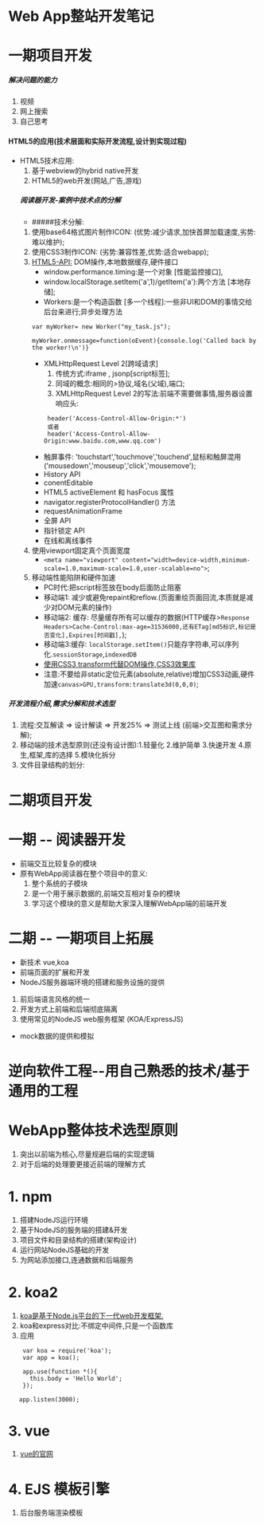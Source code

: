 # Web App整站开发笔记
一期项目开发
===========
##### 解决问题的能力
  1. 视频
  2. 网上搜索
  3. 自己思考
#### HTML5的应用(技术层面和实际开发流程,设计到实现过程)
  * HTML5技术应用:
    1. 基于webview的hybrid native开发
    2. HTML5的web开发(网站,广告,游戏)
    ##### 阅读器开发-案例中技术点的分解
      *   #####技术分解:
     1. 使用base64格式图片制作ICON: (优势:减少请求,加快首屏加载速度,劣势:难以维护);
     2. 使用CSS3制作ICON: (劣势:兼容性差,优势:适合webapp);
     3. [HTML5-API:](https://developer.mozilla.org/zh-CN/docs/Web/Guide/HTML/HTML5) DOM操作,本地数据缓存,硬件接口
        * window.performance.timing:是一个对象 [性能监控接口],
        * window.localStorage.setItem('a',1)/getItem('a'):两个方法  [本地存储];
        * Workers:是一个构造函数 [多一个线程]:一些非UI和DOM的事情交给后台来进行;异步处理方法
        ```
        var myWorker= new Worker("my_task.js");

        myWorker.onmessage=function(oEvent){console.log('Called back by the worker!\n')}
        ```
        * XMLHttpRequest Level 2[跨域请求]
          1. 传统方式:iframe , jsonp[script标签];
          2. 同域的概念:相同的>协议,域名(父域),端口;
          3. XMLHttpRequest Level 2的写法:前端不需要做事情,服务器设置响应头:
           ```
            header('Access-Control-Allow-Origin:*')
            或者
            header('Access-Control-Allow-Origin:www.baidu.com,www.qq.com')

           ```
        * 触屏事件: 'touchstart','touchmove','touchend',鼠标和触屏混用('mousedown','mouseup','click','mousemove');
        *  History API
        * conentEditable
        * HTML5 activeElement 和 hasFocus 属性
        * navigator.registerProtocolHandler() 方法
        * requestAnimationFrame
        * 全屏 API
        * 指针锁定 API
        * 在线和离线事件
    4. 使用viewport固定真个页面宽度
        * `<meta name="viewport" content="width=device-width,minimum-scale=1.0,maximum-scale=1.0,user-scalable=no">`;
    5. 移动端性能陷阱和硬件加速
        * PC时代:把script标签放在body后面防止阻塞
        * 移动端1: 减少或避免repaint和reflow.(页面重绘页面回流,本质就是减少对DOM元素的操作)
        * 移动端2: 缓存: 尽量缓存所有可以缓存的数据(HTTP缓存>`Response Headers>Cache-Control:max-age=31536000,还有ETag[md5标识,标记是否变化],Expires[时间戳],`);
        * 移动端3:缓存: `localStorage.setItem()`只能存字符串,可以序列化.`sessionStorage`,`indexedDB`
        * [使用CSS3 transform代替DOM操作,CSS3效果库](https://daneden.github.io/animate.css/)
        * 注意:不要给非static定位元素(absolute,relative)增加CSS3动画,硬件加速`canvas>GPU,transform:translate3d(0,0,0)`;

##### 开发流程介绍,需求分解和技术选型
  1. 流程:交互解读 => 设计解读 => 开发25% => 测试上线  (前端>交互图和需求分解);
  2. 移动端的技术选型原则(还没有设计图):1.轻量化 2.维护简单 3.快速开发 4.原生,框架,库的选择 5.模块化拆分
  3. 文件目录结构的划分:





二期项目开发
===========
# 一期 -- 阅读器开发
*  前端交互比较复杂的模块
* 原有WebApp阅读器在整个项目中的意义:
   1. 整个系统的子模块
   2. 是一个用于展示数据的,前端交互相对复杂的模块
   3. 学习这个模块的意义是帮助大家深入理解WebApp端的前端开发

# 二期 -- 一期项目上拓展
*  新技术 vue,koa
* 前端页面的扩展和开发
* NodeJS服务器端环境的搭建和服务设施的提供
 1. 前后端语言风格的统一
 2. 开发方式上前端和后端彻底隔离
 3. 使用常见的NodeJS web服务框架 (KOA/ExpressJS)
* mock数据的提供和模拟

# 逆向软件工程--用自己熟悉的技术/基于通用的工程
# WebApp整体技术选型原则
 1. 突出以前端为核心,尽量规避后端的实现逻辑
 2. 对于后端的处理要更接近前端的理解方式



# 1. npm
1. 搭建NodeJS运行环境
2. 基于NodeJS的服务端的搭建&开发
3. 项目文件和目录结构的搭建(架构设计)
4. 运行网站NodeJS基础的开发
5. 为网站添加接口,连通数据和后端服务


# 2. koa2
1. [koa是基于Node.js平台的下一代web开发框架.](http://koa.bootcss.com)
2. koa和express对比:不绑定中间件,只是一个函数库
3. 应用
 ```
     var koa = require('koa');
     var app = koa();

     app.use(function *(){
       this.body = 'Hello World';
     });

    app.listen(3000);
```

# 3. vue
1. [vue的官网](http://cn.vuejs.org/)

# 4. EJS 模板引擎
1. 后台服务端渲染模板
